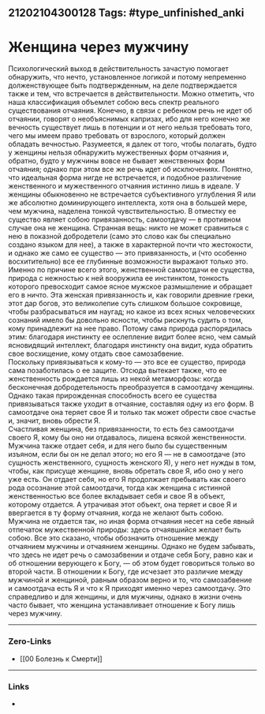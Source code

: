 21202104300128
Tags: #type_unfinished_anki
---
# Женщина через мужчину

Психологический выход в действительность зачастую помогает обнаружить, что нечто, установленное логикой и потому непременно долженствующее быть подтвержденным, на деле подтверждается также и тем, что встречается в действительности. Можно отметить, что наша классификация объемлет собою весь спектр реального существования отчаяния. Конечно, в связи с ребенком речь не идет об отчаянии, говорят о необъяснимых капризах, ибо для него конечно же вечность существует лишь в потенции и от него нельзя требовать того, чего мы имеем право требовать от взрослого, который должен обладать вечностью. Разумеется, я далек от того, чтобы полагать, будто у женщины нельзя обнаружить мужественных форм отчаяния и, обратно, будто у мужчины вовсе не бывает женственных форм отчаяния; однако при этом все же речь идет об исключениях. Понятно, что идеальная форма нигде не встречается, и подобное различение женственного и мужественного отчаяния истинно лишь в идеале. У женщины обыкновенно не встречается субъективного углубления Я или же абсолютно доминирующего интеллекта, хотя она в большей мере, чем мужчина, наделена тонкой чувствительностью. В отместку ее существо являет собою привязанность, самоотдачу — в противном случае она не женщина. Странная вещь: никто не может сравниться с нею в показной добродетели (само это слово как бы специально создано языком для нее), а также в характерной почти что жестокости, и однако же само ее существо — это привязанность, и (что особенно восхитительно) все ее глубинные возможности выражают только это.<br>Именно по причине всего этого, женственной самоотдачи ее существа, природа с нежностью к ней вооружила ее инстинктом, тонкость которого превосходит самое ясное мужское размышление и обращает его в ничто. Эта женская привязанность и, как говорили древние греки, этот дар богов, это великолепие суть слишком большое сокровище, чтобы разбрасываться им наугад; но какое из всех ясных человеческих сознаний имело бы довольно ясности, чтобы рискнуть судить о том, кому принадлежит на нее право. Потому сама природа распорядилась этим: благодаря инстинкту ее ослепление видит более ясно, чем самый ясновидящий интеллект, благодаря инстинкту она видит, куда обратить свое восхищение, кому отдать свое самозабвение.<br>Поскольку привязываться к кому-то — это все ее существо, природа сама позаботилась о ее защите. Отсюда вытекает также, что ее женственность рождается лишь из некой метаморфозы: когда бесконечная добродетельность преобразуется в самоотдачу женщины. Однако такая прирожденная способность всего ее существа привязываться также уходит в отчаяние, составляя одну из его форм. В самоотдаче она теряет свое Я и только так может обрести свое счастье и, значит, вновь обрести Я.<br>Счастливая женщина, без привязанности, то есть без самоотдачи своего Я, кому бы оно ни отдавалось, лишена всякой женственности. Мужчина также отдает себя, и для него было бы существенным изъяном, если бы он не делал этого; но его Я — не в самоотдаче (это сущность женственного, сущность женского Я), у него нет нужды в том, чтобы, как присуще женщине, вновь обретать свое Я, ибо оно у него уже есть. Он отдает себя, но его Я продолжает пребывать как своего рода осознание этой самоотдачи, тогда как женщина с истинной женственностью все более вкладывает себя и свое Я в объект, которому отдается. А утрачивая этот объект, она теряет и свое Я и ввергается в ту форму отчаяния, когда не желают быть собою. Мужчина не отдается так, но иная форма отчаяния несет на себе явный отпечаток мужественной природы: здесь отчаявшийся желает быть собою. Все это сказано, чтобы обозначить отношение между отчаянием мужчины и отчаянием женщины. Однако не будем забывать, что здесь не идет речь о самозабвении и отдаче себя Богу, равно как и об отношении верующего к Богу, — об этом будет говориться только во второй части. В отношении к Богу, где исчезает это различие между мужчиной и женщиной, равным образом верно и то, что самозабвение и самоотдача есть Я и что к Я приходят именно через самоотдачу. Это справедливо и для женщины, и для мужчины, однако в жизни очень часто бывает, что женщина устанавливает отношение к Богу лишь через мужчину.

---
### Zero-Links
- [[00 Болезнь к Смерти]]
---
### Links
-